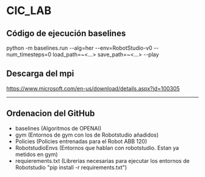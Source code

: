 # CIC_LAB

## Código de ejecución baselines
python -m baselines.run --alg=her --env=RobotStudio-v0 --num_timesteps=0 load_path=~<...> save_path=~<...> --play

## Descarga del mpi
https://www.microsoft.com/en-us/download/details.aspx?id=100305



-----------------------------
## Ordenacion del GitHub
- baselines (Algoritmos de OPENAI)
- gym (Entornos de gym con los de Robotstudio añadidos)
- Policies (Policies entrenadas para el Robot ABB 120)
- RobotstudioEnvs (Entornos que hablan con robotstudio. Estan ya metidos en gym)
- requierements.txt (Librerias necesarias para ejecutar los entornos de Robotstudio "pip install -r requirements.txt")
  


